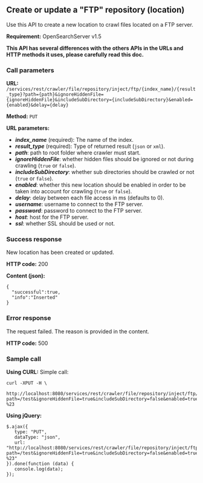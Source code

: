 ## Create or update a "FTP" repository (location)

Use this API to create a new location to crawl files located on a FTP server.

**Requirement:** OpenSearchServer v1.5

**This API has several differences with the others APIs in the URLs and HTTP methods it uses, please carefully read this doc.**

### Call parameters

**URL:** `/services/rest/crawler/file/repository/inject/ftp/{index_name}/{result_type}?path={path}&ignoreHiddenFile={ignoreHiddenFile}&includeSubDirectory={includeSubDirectory}&enabled={enabled}&delay={delay}`

**Method:** ```PUT```

**URL parameters:**

- _**index_name**_ (required): The name of the index.
- _**result_type**_ (required): Type of returned result (`json` or `xml`).
- _**path**_: path to root folder where crawler must start. 
- _**ignoreHiddenFile**_: whether hidden files should be ignored or not during crawling (`true` or `false`).
- _**includeSubDirectory**_: whether sub directories should be crawled or not (`true` or `false`).
- _**enabled**_: whether this new location should be enabled in order to be taken into account for crawling (`true` or `false`).
- _**delay**_: delay between each file access in ms (defaults to 0).
- _**username**_: username to connect to the FTP server.
- _**password**_: password to connect to the FTP server.
- _**host**_: host for the FTP server.
- _**ssl**_: whether SSL should be used or not.

### Success response
New location has been created or updated.

**HTTP code:**
200

**Content (json):**

    {
      "successful":true,
      "info":"Inserted"
    }

### Error response

The request failed. The reason is provided in the content.

**HTTP code:**
500

### Sample call

**Using CURL:**
Simple call:

    curl -XPUT -H \
         http://localhost:8080/services/rest/crawler/file/repository/inject/ftp/my_index/json?path=/test&ignoreHiddenFile=true&includeSubDirectory=false&enabled=true&delay=0&username=ftpuser&host=mysite.com&ssl=true&password=1hLz%C3%A8-%23
    

**Using jQuery:**

    $.ajax({ 
       type: "PUT",
       dataType: "json",
       url: "http://localhost:8080/services/rest/crawler/file/repository/inject/ftp/my_index/json?path=/test&ignoreHiddenFile=true&includeSubDirectory=false&enabled=true&delay=0&username=ftpuser&host=mysite.com&ssl=true&password=1hLz%C3%A8-%23"
    }).done(function (data) {
       console.log(data);
    });
    
